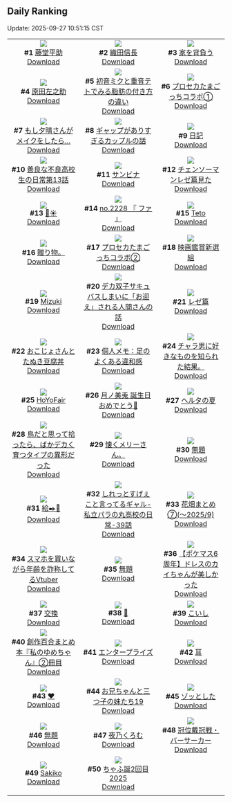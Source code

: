 ## Daily Ranking
Update: 2025-09-27 10:51:15 CST

|      |      |      |
| :----: | :----: | :----: |
| ![](https://i.pixiv.re/c/240x480/img-master/img/2025/09/25/00/00/19/135499134_p0_master1200.jpg)<br>**#1** [藤堂平助](https://www.pixiv.net/artworks/135499134)<br>[Download](https://i.pixiv.re/img-original/img/2025/09/25/00/00/19/135499134_p0.png) | ![](https://i.pixiv.re/c/240x480/img-master/img/2025/09/25/00/00/21/135499142_p0_master1200.jpg)<br>**#2** [織田信長](https://www.pixiv.net/artworks/135499142)<br>[Download](https://i.pixiv.re/img-original/img/2025/09/25/00/00/21/135499142_p0.jpg) | ![](https://i.pixiv.re/c/240x480/img-master/img/2025/09/24/07/30/04/135472957_p0_master1200.jpg)<br>**#3** [家を背負う](https://www.pixiv.net/artworks/135472957)<br>[Download](https://i.pixiv.re/img-original/img/2025/09/24/07/30/04/135472957_p0.jpg) |
| ![](https://i.pixiv.re/c/240x480/img-master/img/2025/09/24/21/14/16/135492166_p0_master1200.jpg)<br>**#4** [原田左之助](https://www.pixiv.net/artworks/135492166)<br>[Download](https://i.pixiv.re/img-original/img/2025/09/24/21/14/16/135492166_p0.png) | ![](https://i.pixiv.re/c/240x480/img-master/img/2025/09/24/00/00/17/135463441_p0_master1200.jpg)<br>**#5** [初音ミクと重音テトでみる脂肪の付き方の違い](https://www.pixiv.net/artworks/135463441)<br>[Download](https://i.pixiv.re/img-original/img/2025/09/24/00/00/17/135463441_p0.jpg) | ![](https://i.pixiv.re/c/240x480/img-master/img/2025/09/24/17/33/01/135484073_p0_master1200.jpg)<br>**#6** [プロセカたまごっちコラボ①](https://www.pixiv.net/artworks/135484073)<br>[Download](https://i.pixiv.re/img-original/img/2025/09/24/17/33/01/135484073_p0.jpg) |
| ![](https://i.pixiv.re/c/240x480/img-master/img/2025/09/24/17/00/15/135483410_p0_master1200.jpg)<br>**#7** [もし夕晴さんがメイクをしたら…](https://www.pixiv.net/artworks/135483410)<br>[Download](https://i.pixiv.re/img-original/img/2025/09/24/17/00/15/135483410_p0.jpg) | ![](https://i.pixiv.re/c/240x480/img-master/img/2025/09/25/00/02/41/135499481_p0_master1200.jpg)<br>**#8** [ギャップがありすぎるカップルの話](https://www.pixiv.net/artworks/135499481)<br>[Download](https://i.pixiv.re/img-original/img/2025/09/25/00/02/41/135499481_p0.jpg) | ![](https://i.pixiv.re/c/240x480/img-master/img/2025/09/25/20/30/02/135526195_p0_master1200.jpg)<br>**#9** [日記](https://www.pixiv.net/artworks/135526195)<br>[Download](https://i.pixiv.re/img-original/img/2025/09/25/20/30/02/135526195_p0.png) |
| ![](https://i.pixiv.re/c/240x480/img-master/img/2025/09/25/07/07/14/135508140_p0_master1200.jpg)<br>**#10** [善良な不良高校生の日常第13話](https://www.pixiv.net/artworks/135508140)<br>[Download](https://i.pixiv.re/img-original/img/2025/09/25/07/07/14/135508140_p0.jpg) | ![](https://i.pixiv.re/c/240x480/img-master/img/2025/09/24/00/51/07/135465891_p0_master1200.jpg)<br>**#11** [サンビナ](https://www.pixiv.net/artworks/135465891)<br>[Download](https://i.pixiv.re/img-original/img/2025/09/24/00/51/07/135465891_p0.jpg) | ![](https://i.pixiv.re/c/240x480/img-master/img/2025/09/25/12/00/48/135470061_p0_master1200.jpg)<br>**#12** [チェンソーマンレゼ篇見た](https://www.pixiv.net/artworks/135470061)<br>[Download](https://i.pixiv.re/img-original/img/2025/09/25/12/00/48/135470061_p0.png) |
| ![](https://i.pixiv.re/c/240x480/img-master/img/2025/09/25/01/12/40/135502201_p0_master1200.jpg)<br>**#13** [🌙☀](https://www.pixiv.net/artworks/135502201)<br>[Download](https://i.pixiv.re/img-original/img/2025/09/25/01/12/40/135502201_p0.jpg) | ![](https://i.pixiv.re/c/240x480/img-master/img/2025/09/24/21/33/59/135492962_p0_master1200.jpg)<br>**#14** [no.2228 『 ファ 』](https://www.pixiv.net/artworks/135492962)<br>[Download](https://i.pixiv.re/img-original/img/2025/09/24/21/33/59/135492962_p0.jpg) | ![](https://i.pixiv.re/c/240x480/img-master/img/2025/09/25/00/00/17/135499121_p0_master1200.jpg)<br>**#15** [Teto](https://www.pixiv.net/artworks/135499121)<br>[Download](https://i.pixiv.re/img-original/img/2025/09/25/00/00/17/135499121_p0.jpg) |
| ![](https://i.pixiv.re/c/240x480/img-master/img/2025/09/24/10/12/51/135475330_p0_master1200.jpg)<br>**#16** [贈り物。](https://www.pixiv.net/artworks/135475330)<br>[Download](https://i.pixiv.re/img-original/img/2025/09/24/10/12/51/135475330_p0.jpg) | ![](https://i.pixiv.re/c/240x480/img-master/img/2025/09/25/17/54/38/135520548_p0_master1200.jpg)<br>**#17** [プロセカたまごっちコラボ②](https://www.pixiv.net/artworks/135520548)<br>[Download](https://i.pixiv.re/img-original/img/2025/09/25/17/54/38/135520548_p0.jpg) | ![](https://i.pixiv.re/c/240x480/img-master/img/2025/09/25/00/00/13/135499100_p0_master1200.jpg)<br>**#18** [映画鑑賞新選組](https://www.pixiv.net/artworks/135499100)<br>[Download](https://i.pixiv.re/img-original/img/2025/09/25/00/00/13/135499100_p0.png) |
| ![](https://i.pixiv.re/c/240x480/img-master/img/2025/09/25/01/46/43/135503083_p0_master1200.jpg)<br>**#19** [Mizuki](https://www.pixiv.net/artworks/135503083)<br>[Download](https://i.pixiv.re/img-original/img/2025/09/25/01/46/43/135503083_p0.jpg) | ![](https://i.pixiv.re/c/240x480/img-master/img/2025/09/24/20/00/02/135488994_p0_master1200.jpg)<br>**#20** [デカ双子サキュバスしまいに「お迎え」される人間さんの話](https://www.pixiv.net/artworks/135488994)<br>[Download](https://i.pixiv.re/img-original/img/2025/09/24/20/00/02/135488994_p0.png) | ![](https://i.pixiv.re/c/240x480/img-master/img/2025/09/24/00/00/19/135463453_p0_master1200.jpg)<br>**#21** [レゼ篇](https://www.pixiv.net/artworks/135463453)<br>[Download](https://i.pixiv.re/img-original/img/2025/09/24/00/00/19/135463453_p0.png) |
| ![](https://i.pixiv.re/c/240x480/img-master/img/2025/09/25/00/04/27/135499612_p0_master1200.jpg)<br>**#22** [おこじょさんとたぬき豆腐丼](https://www.pixiv.net/artworks/135499612)<br>[Download](https://i.pixiv.re/img-original/img/2025/09/25/00/04/27/135499612_p0.jpg) | ![](https://i.pixiv.re/c/240x480/img-master/img/2025/09/25/06/00/12/135506965_p0_master1200.jpg)<br>**#23** [個人メモ：足のよくある違和感](https://www.pixiv.net/artworks/135506965)<br>[Download](https://i.pixiv.re/img-original/img/2025/09/25/06/00/12/135506965_p0.jpg) | ![](https://i.pixiv.re/c/240x480/img-master/img/2025/09/25/17/38/40/135519941_p0_master1200.jpg)<br>**#24** [チャラ男に好きなものを知られた結果。](https://www.pixiv.net/artworks/135519941)<br>[Download](https://i.pixiv.re/img-original/img/2025/09/25/17/38/40/135519941_p0.jpg) |
| ![](https://i.pixiv.re/c/240x480/img-master/img/2025/09/24/00/22/38/135464761_p0_master1200.jpg)<br>**#25** [HoYoFair](https://www.pixiv.net/artworks/135464761)<br>[Download](https://i.pixiv.re/img-original/img/2025/09/24/00/22/38/135464761_p0.png) | ![](https://i.pixiv.re/c/240x480/img-master/img/2025/09/24/14/15/48/135480167_p0_master1200.jpg)<br>**#26** [月ノ美兎 誕生日おめでとう🎉](https://www.pixiv.net/artworks/135480167)<br>[Download](https://i.pixiv.re/img-original/img/2025/09/24/14/15/48/135480167_p0.png) | ![](https://i.pixiv.re/c/240x480/img-master/img/2025/09/24/18/10/12/135485393_p0_master1200.jpg)<br>**#27** [ヘルタの夏](https://www.pixiv.net/artworks/135485393)<br>[Download](https://i.pixiv.re/img-original/img/2025/09/24/18/10/12/135485393_p0.jpg) |
| ![](https://i.pixiv.re/c/240x480/img-master/img/2025/09/24/20/02/26/135489280_p0_master1200.jpg)<br>**#28** [鳥だと思って拾ったら、ばかデカく育つタイプの異形だった](https://www.pixiv.net/artworks/135489280)<br>[Download](https://i.pixiv.re/img-original/img/2025/09/24/20/02/26/135489280_p0.jpg) | ![](https://i.pixiv.re/c/240x480/img-master/img/2025/09/24/05/46/35/135471089_p0_master1200.jpg)<br>**#29** [懐くメリーさん。](https://www.pixiv.net/artworks/135471089)<br>[Download](https://i.pixiv.re/img-original/img/2025/09/24/05/46/35/135471089_p0.jpg) | ![](https://i.pixiv.re/c/240x480/img-master/img/2025/09/24/00/00/21/135463472_p0_master1200.jpg)<br>**#30** [無題](https://www.pixiv.net/artworks/135463472)<br>[Download](https://i.pixiv.re/img-original/img/2025/09/24/00/00/21/135463472_p0.jpg) |
| ![](https://i.pixiv.re/c/240x480/img-master/img/2025/09/24/19/14/45/135487474_p0_master1200.jpg)<br>**#31** [絵✒️💫](https://www.pixiv.net/artworks/135487474)<br>[Download](https://i.pixiv.re/img-original/img/2025/09/24/19/14/45/135487474_p0.png) | ![](https://i.pixiv.re/c/240x480/img-master/img/2025/09/25/00/00/11/135499080_p0_master1200.jpg)<br>**#32** [しれっとすげぇこと言ってるギャル-私立パラの丸高校の日常-39話](https://www.pixiv.net/artworks/135499080)<br>[Download](https://i.pixiv.re/img-original/img/2025/09/25/00/00/11/135499080_p0.jpg) | ![](https://i.pixiv.re/c/240x480/img-master/img/2025/09/24/12/51/14/135478693_p0_master1200.jpg)<br>**#33** [花畑まとめ⑦(〜2025/9)](https://www.pixiv.net/artworks/135478693)<br>[Download](https://i.pixiv.re/img-original/img/2025/09/24/12/51/14/135478693_p0.jpg) |
| ![](https://i.pixiv.re/c/240x480/img-master/img/2025/09/25/21/26/10/135528612_p0_master1200.jpg)<br>**#34** [スマホを買いながら年齢を詐称してるVtuber](https://www.pixiv.net/artworks/135528612)<br>[Download](https://i.pixiv.re/img-original/img/2025/09/25/21/26/10/135528612_p0.png) | ![](https://i.pixiv.re/c/240x480/img-master/img/2025/09/24/10/31/15/135475908_p0_master1200.jpg)<br>**#35** [無題](https://www.pixiv.net/artworks/135475908)<br>[Download](https://i.pixiv.re/img-original/img/2025/09/24/10/31/15/135475908_p0.jpg) | ![](https://i.pixiv.re/c/240x480/img-master/img/2025/09/24/01/30/01/135467115_p0_master1200.jpg)<br>**#36** [【ポケマス6周年】ドレスのカイちゃんが美しかった](https://www.pixiv.net/artworks/135467115)<br>[Download](https://i.pixiv.re/img-original/img/2025/09/24/01/30/01/135467115_p0.jpg) |
| ![](https://i.pixiv.re/c/240x480/img-master/img/2025/09/24/13/43/03/135479597_p0_master1200.jpg)<br>**#37** [交換](https://www.pixiv.net/artworks/135479597)<br>[Download](https://i.pixiv.re/img-original/img/2025/09/24/13/43/03/135479597_p0.jpg) | ![](https://i.pixiv.re/c/240x480/img-master/img/2025/09/24/00/00/26/135463502_p0_master1200.jpg)<br>**#38** [🙂](https://www.pixiv.net/artworks/135463502)<br>[Download](https://i.pixiv.re/img-original/img/2025/09/24/00/00/26/135463502_p0.jpg) | ![](https://i.pixiv.re/c/240x480/img-master/img/2025/09/24/01/59/53/135467841_p0_master1200.jpg)<br>**#39** [こいし](https://www.pixiv.net/artworks/135467841)<br>[Download](https://i.pixiv.re/img-original/img/2025/09/24/01/59/53/135467841_p0.png) |
| ![](https://i.pixiv.re/c/240x480/img-master/img/2025/09/25/14/09/48/135515604_p0_master1200.jpg)<br>**#40** [創作百合まとめ本『私のゆめちゃん』②冊目](https://www.pixiv.net/artworks/135515604)<br>[Download](https://i.pixiv.re/img-original/img/2025/09/25/14/09/48/135515604_p0.jpg) | ![](https://i.pixiv.re/c/240x480/img-master/img/2025/09/24/01/08/51/135466539_p0_master1200.jpg)<br>**#41** [エンタープライズ](https://www.pixiv.net/artworks/135466539)<br>[Download](https://i.pixiv.re/img-original/img/2025/09/24/01/08/51/135466539_p0.png) | ![](https://i.pixiv.re/c/240x480/img-master/img/2025/09/24/13/33/17/135479437_p0_master1200.jpg)<br>**#42** [耳](https://www.pixiv.net/artworks/135479437)<br>[Download](https://i.pixiv.re/img-original/img/2025/09/24/13/33/17/135479437_p0.jpg) |
| ![](https://i.pixiv.re/c/240x480/img-master/img/2025/09/24/00/00/16/135463438_p0_master1200.jpg)<br>**#43** [❤](https://www.pixiv.net/artworks/135463438)<br>[Download](https://i.pixiv.re/img-original/img/2025/09/24/00/00/16/135463438_p0.jpg) | ![](https://i.pixiv.re/c/240x480/img-master/img/2025/09/25/13/46/46/135515097_p0_master1200.jpg)<br>**#44** [お兄ちゃんと三つ子の妹たち19](https://www.pixiv.net/artworks/135515097)<br>[Download](https://i.pixiv.re/img-original/img/2025/09/25/13/46/46/135515097_p0.png) | ![](https://i.pixiv.re/c/240x480/img-master/img/2025/09/25/08/04/23/135509086_p0_master1200.jpg)<br>**#45** [ゾッとした](https://www.pixiv.net/artworks/135509086)<br>[Download](https://i.pixiv.re/img-original/img/2025/09/25/08/04/23/135509086_p0.jpg) |
| ![](https://i.pixiv.re/c/240x480/img-master/img/2025/09/24/01/18/14/135466820_p0_master1200.jpg)<br>**#46** [無題](https://www.pixiv.net/artworks/135466820)<br>[Download](https://i.pixiv.re/img-original/img/2025/09/24/01/18/14/135466820_p0.png) | ![](https://i.pixiv.re/c/240x480/img-master/img/2025/09/25/00/00/17/135499123_p0_master1200.jpg)<br>**#47** [夜乃くろむ](https://www.pixiv.net/artworks/135499123)<br>[Download](https://i.pixiv.re/img-original/img/2025/09/25/00/00/17/135499123_p0.png) | ![](https://i.pixiv.re/c/240x480/img-master/img/2025/09/24/00/00/22/135463478_p0_master1200.jpg)<br>**#48** [冠位戴冠戦・バーサーカー](https://www.pixiv.net/artworks/135463478)<br>[Download](https://i.pixiv.re/img-original/img/2025/09/24/00/00/22/135463478_p0.jpg) |
| ![](https://i.pixiv.re/c/240x480/img-master/img/2025/09/25/01/10/17/135502128_p0_master1200.jpg)<br>**#49** [Sakiko](https://www.pixiv.net/artworks/135502128)<br>[Download](https://i.pixiv.re/img-original/img/2025/09/25/01/10/17/135502128_p0.jpg) | ![](https://i.pixiv.re/c/240x480/img-master/img/2025/09/24/08/05/39/135473608_p0_master1200.jpg)<br>**#50** [ちゃふ誕2回目2025](https://www.pixiv.net/artworks/135473608)<br>[Download](https://i.pixiv.re/img-original/img/2025/09/24/08/05/39/135473608_p0.png) |
|      |
